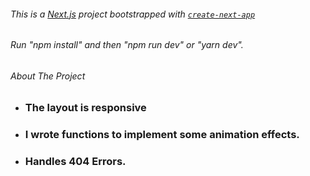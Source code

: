 ###### This is a [Next.js](https://nextjs.org/) project bootstrapped with [`create-next-app`](https://github.com/vercel/next.js/tree/canary/packages/create-next-app) 
###### Run "npm install" and then "npm run dev" or "yarn dev".

###### About The Project
- ### The layout is responsive
- ### I wrote functions to implement some animation effects.
- ### Handles 404 Errors.

